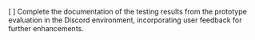 [ ] Complete the documentation of the testing results from the prototype evaluation in the Discord environment, incorporating user feedback for further enhancements.